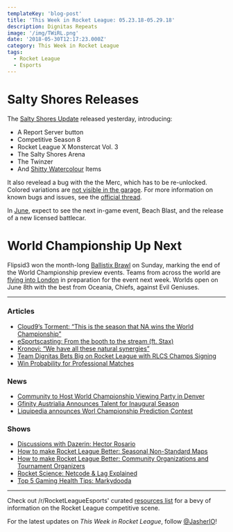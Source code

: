 ```yaml
---
templateKey: 'blog-post'
title: 'This Week in Rocket League: 05.23.18-05.29.18'
description: Dignitas Repeats
image: '/img/TWiRL.png'
date: '2018-05-30T12:17:23.000Z'
category: This Week in Rocket League
tags:
  - Rocket League
  - Esports
---
```


# Salty Shores Releases
The [Salty Shores Update](https://www.rocketleague.com/news/patch-notes-v1-45/) released yesterday, introducing:

* A Report Server button
* Competitive Season 8
* Rocket League X Monstercat Vol. 3
* The Salty Shores Arena
* The Twinzer
* And [Shitty Watercolour](https://twitter.com/SWatercolour) Items

It also revelead a bug with the the Merc, which has to be re-unlocked. Colored variations are [not visible in the garage](https://twitter.com/mrcoreydavis/status/1001534853601357824). For more information on known bugs and issues, see the [official thread](https://www.reddit.com/r/RocketLeague/comments/8m48fo/salty_shores_update_bug_fixes_and_known_issues/).

In [June](https://www.rocketleague.com/news/rocket-league-roadmap-summer-2018/), expect to see the next in-game event, Beach Blast, and the release of a new licensed battlecar.

# World Championship Up Next
Flipsid3 won the month-long [Ballistix Brawl](https://www.reddit.com/r/RocketLeagueEsports/comments/8mad79/ballistix_brawl_rocket_league_finals_this_sunday/) on Sunday, marking the end of the World Championship preview events. Teams from across the world are [flying into London](https://twitter.com/JakeRL_/status/1001321943675490304) in preparation for the event next week. Worlds open on June 8th with the best from Oceania, Chiefs, against Evil Geniuses. 

---

### Articles

* [Cloud9’s Torment: “This is the season that NA wins the World Championship”](http://rocketeers.gg/interview-cloud9-torment/)
* [eSportscasting: From the booth to the stream (ft. Stax)](https://www.foxbangor.com/bangor-local-sports/item/27601-esportscasting-from-the-booth-to-the-stream)
* [Kronovi: “We have all these natural synergies”](http://rocketeers.gg/interview-g2-kronovi-rlcs-rocket-league/)
* [Team Dignitas Bets Big on Rocket League with RLCS Champs Signing](https://www.redbull.com/us-en/team-dignitas-rocket-league-interview)
* [Win Probability for Professional Matches](https://octane.gg/news/win-probability-for-professional-matches/)

### News

* [Community to Host 
World Championship Viewing Party in Denver](https://www.reddit.com/r/RocketLeagueEsports/comments/8mj9w9/denver_confirmed_lan_meetup/)
* [Gfinity Austrialia Announces Talent for Inaugural Season](https://twitter.com/GfinityAU/status/1001750092208992257)
* [Liquipedia announces Worl Championship Prediction Contest](https://www.reddit.com/r/RocketLeagueEsports/comments/8n2kk7/liquipedia_rlcs_s5_lan_prediction_contest/)

### Shows

* [Discussions with Dazerin: Hector Rosario](https://www.youtube.com/watch?v=0akC2LZHlZI)
* [How to make Rocket League Better: Seasonal Non-Standard Maps](https://www.youtube.com/watch?v=ReRPmV84IBc)
* [How to make Rocket League Better: Community Organizations and Tournament Organizers](https://www.youtube.com/watch?v=P2We1i9aj9M)
* [Rocket Science: Netcode & Lag Explained](https://www.youtube.com/watch?v=c373LsgiXBc)
* [Top 5 Gaming Health Tips: Markydooda](https://www.youtube.com/watch?v=HCgKXaQrsg0)

---

Check out /r/RocketLeagueEsports' curated [resources list](https://www.reddit.com/r/RocketLeagueEsports/wiki/links) for a bevy of information on the Rocket League competitive scene.

For the latest updates on *This Week in Rocket League*, follow [@JasherIO](https://twitter.com/JasherIO)! 
